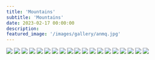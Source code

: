 ```yaml
---
title: 'Mountains'
subtitle: 'Mountains'
date: 2023-02-17 00:00:00
description: 
featured_image: '/images/gallery/anmq.jpg'
---
```


<div class="gallery" data-columns="2" >
    <img src="/images/gallery/lbyz.jpg">
    <img src="/images/gallery/slowmo_boomerang.gif">
    <img src="/images/gallery/anmq.jpg">
    <img src="/images/gallery/cnf.jpg">
    <img src="/images/gallery/qkst-star.jpg">
    <img src="/images/gallery/sailimu.jpg">
    <img src="/images/gallery/qls.jpg">
    <img src="/images/gallery/menyuan.jpg">
    <img src="/images/gallery/meili.jpg">
    <img src="/images/gallery/village.jpg">
    <img src="/images/gallery/g214.jpg">
    <img src="/images/gallery/edgeijen.jpg">
    <img src="/images/gallery/mzm.jpg">
    <img src="/images/gallery/duku.jpg">
    <img src="/images/gallery/xiata.jpg">
    <img src="/images/gallery/mm-road.jpg">
    <img src="/images/gallery/wnd.jpg">
    <img src="/images/gallery/BlueFire.jpg">
    <img src="/images/gallery/IjenLake.jpg">
</div>
